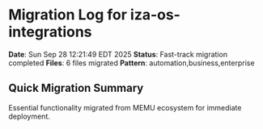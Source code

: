 # Migration Log for iza-os-integrations

**Date**: Sun Sep 28 12:21:49 EDT 2025
**Status**: Fast-track migration completed
**Files**:        6 files migrated
**Pattern**: automation,business,enterprise

## Quick Migration Summary
Essential functionality migrated from MEMU ecosystem for immediate deployment.

